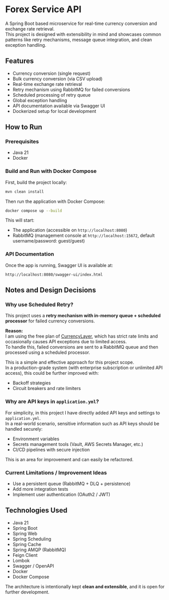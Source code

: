 
# Forex Service API

A Spring Boot based microservice for real-time currency conversion and exchange rate retrieval.  
This project is designed with extensibility in mind and showcases common patterns like retry mechanisms, message queue integration, and clean exception handling.

## Features

- Currency conversion (single request)
- Bulk currency conversion (via CSV upload)
- Real-time exchange rate retrieval
- Retry mechanism using RabbitMQ for failed conversions
- Scheduled processing of retry queue
- Global exception handling
- API documentation available via Swagger UI
- Dockerized setup for local development

## How to Run

### Prerequisites

- Java 21
- Docker
  
### Build and Run with Docker Compose

First, build the project locally:

```bash
mvn clean install
```

Then run the application with Docker Compose:

```bash
docker compose up --build

```

This will start:
- The application (accessible on `http://localhost:8080`)
- RabbitMQ (management console at `http://localhost:15672`, default username/password: guest/guest)

### API Documentation

Once the app is running, Swagger UI is available at:

```
http://localhost:8080/swagger-ui/index.html
```

## Notes and Design Decisions

### Why use Scheduled Retry?

This project uses a **retry mechanism with in-memory queue + scheduled processor** for failed currency conversions.

**Reason:**  
I am using the free plan of [CurrencyLayer](https://currencylayer.com/), which has strict rate limits and occasionally causes API exceptions due to limited access.  
To handle this, failed conversions are sent to a RabbitMQ queue and then processed using a scheduled processor.

This is a simple and effective approach for this project scope.  
In a production-grade system (with enterprise subscription or unlimited API access), this could be further improved with:

- Backoff strategies
- Circuit breakers and rate limiters

### Why are API keys in `application.yml`?

For simplicity, in this project I have directly added API keys and settings to `application.yml`.  
In a real-world scenario, sensitive information such as API keys should be handled securely:

- Environment variables
- Secrets management tools (Vault, AWS Secrets Manager, etc.)
- CI/CD pipelines with secure injection

This is an area for improvement and can easily be refactored.

### Current Limitations / Improvement Ideas

- Use a persistent queue (RabbitMQ + DLQ + persistence)
- Add more integration tests
- Implement user authentication (OAuth2 / JWT)

## Technologies Used

- Java 21
- Spring Boot
- Spring Web
- Spring Scheduling
- Spring Cache
- Spring AMQP (RabbitMQ)
- Feign Client
- Lombok
- Swagger / OpenAPI
- Docker
- Docker Compose


The architecture is intentionally kept **clean and extensible**, and it is open for further development.
